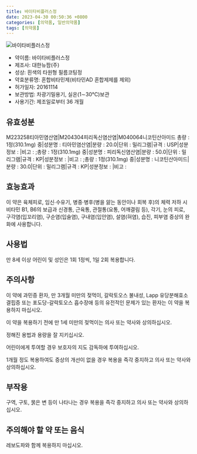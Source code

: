 ```yaml
---
title: 바이타비플러스정
date: 2023-04-30 00:50:36 +0800
categories: [의약품, 일반의약품]
tags: [의약품]
---
```

![바이타비플러스정](https://nedrug.mfds.go.kr/pbp/cmn/itemImageDownload/148387985149700107)

- 약이름: 바이타비플러스정
- 제조사: 대한뉴팜(주)
- 성상: 흰색의 타원형 필름코팅정
- 약효분류명: 혼합비타민제(비타민AD 혼합제제를 제외)
- 허가일자: 20161114
- 보관방법: 차광기밀용기, 실온(1∼30℃)보관
- 사용기간: 제조일로부터 36 개월
## 유효성분
M223258티아민염산염|M204304피리독신염산염|M040064니코틴산아미드
총량 : 1정(310.1mg) 중|성분명 : 티아민염산염|분량 : 20.0|단위 : 밀리그램|규격 : USP|성분정보 : |비고 : ;총량 : 1정(310.1mg) 중|성분명 : 피리독신염산염|분량 : 50.0|단위 : 밀리그램|규격 : KP|성분정보 : |비고 : ;총량 : 1정(310.1mg) 중|성분명 : 니코틴산아미드|분량 : 30.0|단위 : 밀리그램|규격 : KP|성분정보 : |비고 :
## 효능효과
이 약은 육체피로, 임신∙수유기, 병중∙병후(병을 앓는 동안이나 회복 후)의 체력 저하 시 비타민 B1, B6의 보급과 신경통, 근육통, 관절통(요통, 어깨결림 등), 각기, 눈의 피로, 구각염(입꼬리염), 구순염(입술염), 구내염(입안염), 설염(혀염), 습진, 피부염 증상의 완화에 사용합니다.

## 사용법
만 8세 이상 어린이 및 성인은 1회 1정씩, 1일 2회 복용합니다.

## 주의사항
이 약에 과민증 환자, 만 3개월 미만의 젖먹이, 갈락토오스 불내성, Lapp 유당분해효소 결핍증 또는 포도당-갈락토오스 흡수장애 등의 유전적인 문제가 있는 환자는 이 약을 복용하지 마십시오.

이 약을 복용하기 전에 만 1세 미만의 젖먹이는 의사 또는 약사와 상의하십시오.

정해진 용법과 용량을 잘 지키십시오.

어린이에게 투여할 경우 보호자의 지도 감독하에 투여하십시오.

1개월 정도 복용하여도 증상의 개선이 없을 경우 복용을 즉각 중지하고 의사 또는 약사와 상의하십시오.

## 부작용
구역, 구토, 묽은 변 등이 나타나는 경우 복용을 즉각 중지하고 의사 또는 약사와 상의하십시오.

## 주의해야 할 약 또는 음식
레보도파와 함께 복용하지 마십시오.

